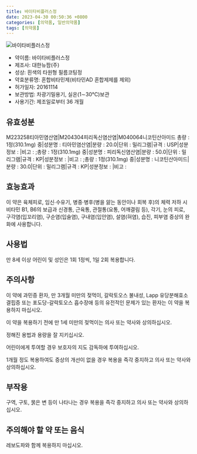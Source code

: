 ```yaml
---
title: 바이타비플러스정
date: 2023-04-30 00:50:36 +0800
categories: [의약품, 일반의약품]
tags: [의약품]
---
```

![바이타비플러스정](https://nedrug.mfds.go.kr/pbp/cmn/itemImageDownload/148387985149700107)

- 약이름: 바이타비플러스정
- 제조사: 대한뉴팜(주)
- 성상: 흰색의 타원형 필름코팅정
- 약효분류명: 혼합비타민제(비타민AD 혼합제제를 제외)
- 허가일자: 20161114
- 보관방법: 차광기밀용기, 실온(1∼30℃)보관
- 사용기간: 제조일로부터 36 개월
## 유효성분
M223258티아민염산염|M204304피리독신염산염|M040064니코틴산아미드
총량 : 1정(310.1mg) 중|성분명 : 티아민염산염|분량 : 20.0|단위 : 밀리그램|규격 : USP|성분정보 : |비고 : ;총량 : 1정(310.1mg) 중|성분명 : 피리독신염산염|분량 : 50.0|단위 : 밀리그램|규격 : KP|성분정보 : |비고 : ;총량 : 1정(310.1mg) 중|성분명 : 니코틴산아미드|분량 : 30.0|단위 : 밀리그램|규격 : KP|성분정보 : |비고 :
## 효능효과
이 약은 육체피로, 임신∙수유기, 병중∙병후(병을 앓는 동안이나 회복 후)의 체력 저하 시 비타민 B1, B6의 보급과 신경통, 근육통, 관절통(요통, 어깨결림 등), 각기, 눈의 피로, 구각염(입꼬리염), 구순염(입술염), 구내염(입안염), 설염(혀염), 습진, 피부염 증상의 완화에 사용합니다.

## 사용법
만 8세 이상 어린이 및 성인은 1회 1정씩, 1일 2회 복용합니다.

## 주의사항
이 약에 과민증 환자, 만 3개월 미만의 젖먹이, 갈락토오스 불내성, Lapp 유당분해효소 결핍증 또는 포도당-갈락토오스 흡수장애 등의 유전적인 문제가 있는 환자는 이 약을 복용하지 마십시오.

이 약을 복용하기 전에 만 1세 미만의 젖먹이는 의사 또는 약사와 상의하십시오.

정해진 용법과 용량을 잘 지키십시오.

어린이에게 투여할 경우 보호자의 지도 감독하에 투여하십시오.

1개월 정도 복용하여도 증상의 개선이 없을 경우 복용을 즉각 중지하고 의사 또는 약사와 상의하십시오.

## 부작용
구역, 구토, 묽은 변 등이 나타나는 경우 복용을 즉각 중지하고 의사 또는 약사와 상의하십시오.

## 주의해야 할 약 또는 음식
레보도파와 함께 복용하지 마십시오.

